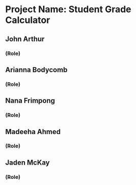 # Project Name: Student Grade Calculator
## John Arthur
### (Role)
## Arianna Bodycomb
### (Role)
## Nana Frimpong
### (Role)
## Madeeha Ahmed
### (Role)
## Jaden McKay
### (Role)
